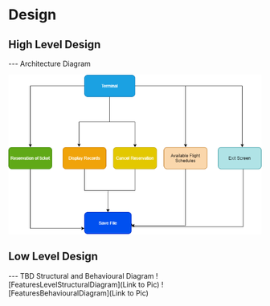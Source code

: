 # Design

## High Level Design 

--- Architecture Diagram

![HighLevelStructuralDiagram](https://github.com/adarishashank/AppliedSDLC/blob/main/2_Design/Architecture.png)


## Low Level Design 

--- TBD Structural and Behavioural Diagram
![FeaturesLevelStructuralDiagram](Link to Pic)
![FeaturesBehaviouralDiagram](Link to Pic)
